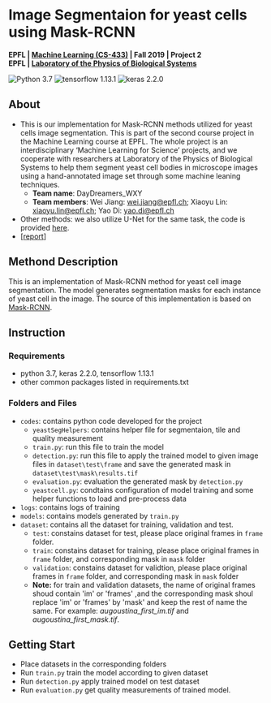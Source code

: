 # Image Segmentaion for yeast cells using Mask-RCNN
**EPFL | [Machine Learning (CS-433)](https://www.epfl.ch/labs/mlo/machine-learning-cs-433/) | Fall 2019 | Project 2**  
**EPFL | [Laboratory of the Physics of Biological Systems](https://www.epfl.ch/labs/lpbs/)**

![Python 3.7](https://img.shields.io/badge/python-3.7-blue.svg?style=plastic)
![tensorflow 1.13.1](https://img.shields.io/badge/tensorflow-1.13.1-yellow.svg?style=plastic)
![keras 2.2.0](https://img.shields.io/badge/keras-2.2.0-red.svg?style=plastic)

## About
- This is our implementation for Mask-RCNN methods utilized for yeast cells image segmentation. This is part of the second course project in the Machine Learning course at EPFL. The whole project is an interdisciplinary ‘Machine Learning for Science’ projects, and we cooperate with researchers at Laboratory of the Physics of Biological Systems to help them segment yeast cell bodies in microscope images using a hand-annotated image set through some machine leaning techniques.
  - **Team name**: DayDreamers_WXY
  - **Team members**: Wei Jiang: wei.jiang@epfl.ch; Xiaoyu Lin: xiaoyu.lin@epfl.ch; Yao Di: yao.di@epfl.ch
- Other methods: we also utilize U-Net for the same task, the code is provided [here](https://github.com/Jiang15/Machine-Learning-Project).
- [[report](report.pdf)]

## Methond Description
This is an implementation of Mask-RCNN method for yeast cell image segmentation. The model generates segmentation masks for each instance of yeast cell in the image. The source of this implementation is based on [Mask-RCNN](https://github.com/matterport/Mask_RCNN).

## Instruction
### Requirements
- python 3.7, keras 2.2.0, tensorflow 1.13.1 
- other common packages listed in requirements.txt

### Folders and Files
- `codes`: contains python code developed for the project
  - `yeastSegHelpers`: contains helper file for segmentaion, tile and quality measurement
  - `train.py`: run this file to train the model
  - `detection.py`: run this file to apply the trained model to given image files in `dataset\test\frame` and save the generated mask in              `dataset\test\mask\results.tif`
  - `evaluation.py`: evaluation the generated mask by `detection.py`
  - `yeastcell.py`: condtains configuration of model training and some helper functions to load and pre-process data
- `logs`: contains logs of training
- `models`: contains models generated by `train.py`
- `dataset`: contains all the dataset for training, validation and test.
  - `test`: constains dataset for test, please place original frames in `frame` folder.
  - `train`: constains dataset for training, please place original frames in `frame` folder, and corresponding mask in `mask` folder
  - `validation`: constains dataset for validtion, please place original frames in `frame` folder, and corresponding mask in `mask` folder
  - **Note:** for train and validation datasets, the name of original frames shoud contain 'im' or 'frames' ,and the corresponding mask shoul replace 'im' or 'frames' by 'mask' and keep the rest of name the same. For example: *augoustina_first_im.tif* and *augoustina_first_mask.tif*.
  
## Getting Start

- Place datasets in the corresponding folders
- Run `train.py` train the model according to given dataset
- Run `detection.py` apply trained model on test dataset 
- Run `evaluation.py` get quality measurements of trained model.
